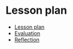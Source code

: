# Lesson plan

- [Lesson plan](../../lesson_plans/20251003/REAME.md)
- [Evaluation](../../evaluations/20251003/README.md)
- [Reflection](../../reflections/20251003/README.md)
